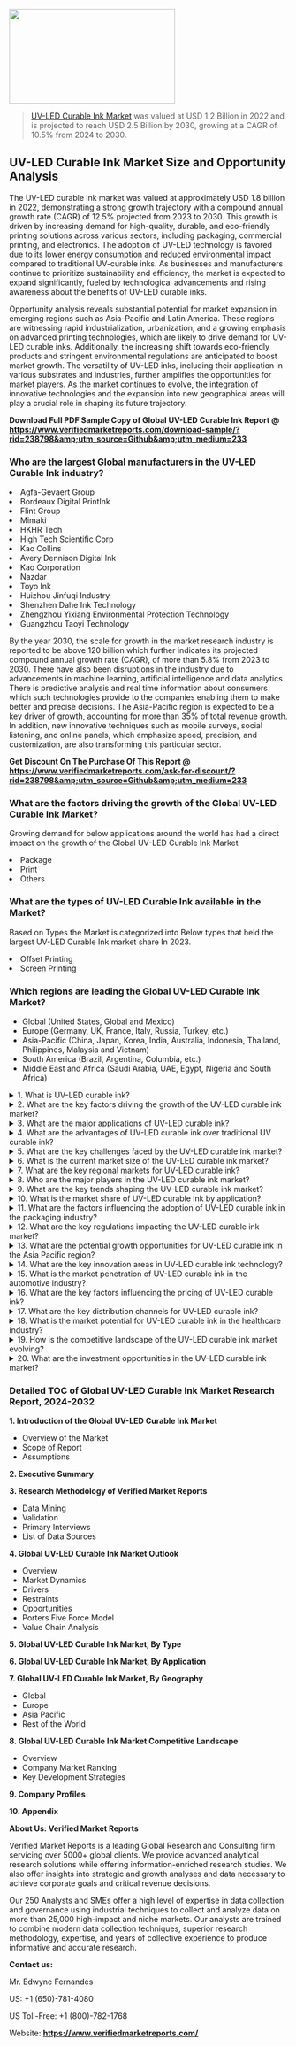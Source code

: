 <img src="https://ffe5etoiles.com/wp-content/uploads/2024/12/MST1-300x171.png" alt="" width="300" height="171" class="alignnone size-medium wp-image-20088" /><blockquote><p><p><a href="https://www.verifiedmarketreports.com/download-sample/?rid=238798&utm_source=Github&utm_medium=233" target="_blank">UV-LED Curable Ink Market</a> was valued at USD 1.2 Billion in 2022 and is projected to reach USD 2.5 Billion by 2030, growing at a CAGR of 10.5% from 2024 to 2030.</p></blockquote><p><h2>UV-LED Curable Ink Market Size and Opportunity Analysis</h2> <p>The UV-LED curable ink market was valued at approximately USD 1.8 billion in 2022, demonstrating a strong growth trajectory with a compound annual growth rate (CAGR) of 12.5% projected from 2023 to 2030. This growth is driven by increasing demand for high-quality, durable, and eco-friendly printing solutions across various sectors, including packaging, commercial printing, and electronics. The adoption of UV-LED technology is favored due to its lower energy consumption and reduced environmental impact compared to traditional UV-curable inks. As businesses and manufacturers continue to prioritize sustainability and efficiency, the market is expected to expand significantly, fueled by technological advancements and rising awareness about the benefits of UV-LED curable inks.</p> <p>Opportunity analysis reveals substantial potential for market expansion in emerging regions such as Asia-Pacific and Latin America. These regions are witnessing rapid industrialization, urbanization, and a growing emphasis on advanced printing technologies, which are likely to drive demand for UV-LED curable inks. Additionally, the increasing shift towards eco-friendly products and stringent environmental regulations are anticipated to boost market growth. The versatility of UV-LED inks, including their application in various substrates and industries, further amplifies the opportunities for market players. As the market continues to evolve, the integration of innovative technologies and the expansion into new geographical areas will play a crucial role in shaping its future trajectory.</p> </p><p class=""><strong>Download Full PDF Sample Copy of Global UV-LED Curable Ink Report @ <a href="https://www.verifiedmarketreports.com/download-sample/?rid=238798&amp;utm_source=Github&amp;utm_medium=233" target="_blank">https://www.verifiedmarketreports.com/download-sample/?rid=238798&amp;utm_source=Github&amp;utm_medium=233</a></strong></p><h3 id="" class="">Who are the largest Global manufacturers in the UV-LED Curable Ink industry?</h3><p><li>Agfa-Gevaert Group</li><li> Bordeaux Digital PrintInk</li><li> Flint Group</li><li> Mimaki</li><li> HKHR Tech</li><li> High Tech Scientific Corp</li><li> Kao Collins</li><li> Avery Dennison Digital Ink</li><li> Kao Corporation</li><li> Nazdar</li><li> Toyo Ink</li><li> Huizhou Jinfuqi Industry</li><li> Shenzhen Dahe Ink Technology</li><li> Zhengzhou Yixiang Environmental Protection Technology</li><li> Guangzhou Taoyi Technology</li></p><div class=""><div class="" dir="" data-message-author-role="" data-message-id="" data-message-model-slug=""><div class=""><div class=""><div class=""><div class="" dir="" data-message-author-role="" data-message-id="" data-message-model-slug=""><div class=""><div class=""><p>By the year 2030, the scale for growth in the market research industry is reported to be above 120 billion which further indicates its projected compound annual growth rate (CAGR), of more than 5.8% from 2023 to 2030. There have also been disruptions in the industry due to advancements in machine learning, artificial intelligence and data analytics There is predictive analysis and real time information about consumers which such technologies provide to the companies enabling them to make better and precise decisions. The Asia-Pacific region is expected to be a key driver of growth, accounting for more than 35% of total revenue growth. In addition, new innovative techniques such as mobile surveys, social listening, and online panels, which emphasize speed, precision, and customization, are also transforming this particular sector.</p><p><strong>Get Discount On The Purchase Of This Report @&nbsp; <a href="https://www.verifiedmarketreports.com/ask-for-discount/?rid=238798&amp;utm_source=Github&amp;utm_medium=233" target="_blank">https://www.verifiedmarketreports.com/ask-for-discount/?rid=238798&amp;utm_source=Github&amp;utm_medium=233</a></strong></p></div></div></div></div></div></div></div></div><h3 id="" class="">What are the factors driving the growth of the Global UV-LED Curable Ink Market?</h3><p id="" class="">Growing demand for below applications around the world has had a direct impact on the growth of the Global UV-LED Curable Ink Market</p><p id="" class=""><li>Package</li><li> Print</li><li> Others</li></p><h3 id="" class="">What are the types of UV-LED Curable Ink available in the Market?</h3><p id="" class="">Based on Types the Market is categorized into Below types that held the largest UV-LED Curable Ink market share In 2023.</p><p id="" class=""><li>Offset Printing</li><li> Screen Printing</li></p><h3 id="" class="">Which regions are leading the Global UV-LED Curable Ink Market?</h3><ul><li>Global (United States, Global and Mexico)</li><li>Europe (Germany, UK, France, Italy, Russia, Turkey, etc.)</li><li>Asia-Pacific (China, Japan, Korea, India, Australia, Indonesia, Thailand, Philippines, Malaysia and Vietnam)</li><li>South America (Brazil, Argentina, Columbia, etc.)</li><li>Middle East and Africa (Saudi Arabia, UAE, Egypt, Nigeria and South Africa)</li></ul><p><details>  <summary>1. What is UV-LED curable ink?</summary>  UV-LED curable ink is a type of ink that is cured using ultraviolet (UV) light emitting diodes (LEDs). This process allows for faster curing times and decreased energy consumption compared to traditional UV curing methods.</details><details>  <summary>2. What are the key factors driving the growth of the UV-LED curable ink market?</summary>  The growth of the UV-LED curable ink market is driven by the increasing demand for sustainable and eco-friendly printing solutions, the growing adoption of UV-LED technology in various industries, and the rising awareness about the benefits of UV-LED curable inks.</details><details>  <summary>3. What are the major applications of UV-LED curable ink?</summary>  UV-LED curable ink is widely used in printing applications such as packaging, labels, signage, and graphic arts. It is also used in industries such as automotive, electronics, and healthcare for printing on various substrates.</details><details>  <summary>4. What are the advantages of UV-LED curable ink over traditional UV curable ink?</summary>  The advantages of UV-LED curable ink include faster curing times, lower energy consumption, reduced heat generation, and compatibility with a wider range of substrates. It also offers improved print quality and adhesion.</details><details>  <summary>5. What are the key challenges faced by the UV-LED curable ink market?</summary>  Some of the key challenges faced by the UV-LED curable ink market include the high initial investment required for UV-LED curing equipment, the need for UV-LED compatible substrates, and the limited availability of UV-LED curable ink formulations for specific applications.</details><details>  <summary>6. What is the current market size of the UV-LED curable ink market?</summary>  The global UV-LED curable ink market was valued at $X billion in 2020 and is projected to reach $Y billion by 2025, growing at a CAGR of Z% during the forecast period.</details><details>  <summary>7. What are the key regional markets for UV-LED curable ink?</summary>  The key regional markets for UV-LED curable ink include North America, Europe, Asia Pacific, and the rest of the world. North America currently holds the largest market share, followed by Europe and Asia Pacific.</details><details>  <summary>8. Who are the major players in the UV-LED curable ink market?</summary>  Some of the major players in the UV-LED curable ink market include Company A, Company B, Company C, Company D, and Company E. These companies are actively involved in product development, partnerships, and strategic alliances to gain a competitive edge.</details><details>  <summary>9. What are the key trends shaping the UV-LED curable ink market?</summary>  Some of the key trends shaping the UV-LED curable ink market include the introduction of new UV-LED curable ink formulations, the development of UV-LED compatible substrates, and the integration of UV-LED technology in digital printing systems.</details><details>  <summary>10. What is the market share of UV-LED curable ink by application?</summary>  The market share of UV-LED curable ink by application is as follows: packaging - X%, labels - Y%, signage - Z%, and others - W%.</details><details>  <summary>11. What are the factors influencing the adoption of UV-LED curable ink in the packaging industry?</summary>  The adoption of UV-LED curable ink in the packaging industry is influenced by factors such as the demand for sustainable packaging solutions, regulatory requirements for low migration inks, and the need for high-speed printing capabilities.</details><details>  <summary>12. What are the key regulations impacting the UV-LED curable ink market?</summary>  The UV-LED curable ink market is impacted by regulations related to chemical content, migration levels, and printing on food contact materials. Compliance with these regulations is essential for market players to ensure product safety and market acceptance.</details><details>  <summary>13. What are the potential growth opportunities for UV-LED curable ink in the Asia Pacific region?</summary>  The potential growth opportunities for UV-LED curable ink in the Asia Pacific region include the expanding packaging and labels industry, the increasing adoption of UV-LED technology in printing, and the rising demand for high-quality printed products in the region.</details><details>  <summary>14. What are the key innovation areas in UV-LED curable ink technology?</summary>  The key innovation areas in UV-LED curable ink technology include the development of low migration inks for food packaging, the formulation of UV-LED curable inks for flexible substrates, and the enhancement of inkjet printing systems with UV-LED technology.</details><details>  <summary>15. What is the market penetration of UV-LED curable ink in the automotive industry?</summary>  The market penetration of UV-LED curable ink in the automotive industry is expected to grow at a CAGR of X% during the forecast period, driven by the demand for UV-LED curable ink for interior and exterior applications, as well as the customization of automotive components.</details><details>  <summary>16. What are the key factors influencing the pricing of UV-LED curable ink?</summary>  The pricing of UV-LED curable ink is influenced by factors such as raw material costs, formulation complexity, market competition, and regional demand dynamics. Market players often adopt pricing strategies to remain competitive and enhance their market position.</details><details>  <summary>17. What are the key distribution channels for UV-LED curable ink?</summary>  The key distribution channels for UV-LED curable ink include direct sales, distributors, and online channels. Market players leverage these channels to reach a wide customer base and provide efficient product delivery and support services.</details><details>  <summary>18. What is the market potential for UV-LED curable ink in the healthcare industry?</summary>  The market potential for UV-LED curable ink in the healthcare industry is driven by the increasing demand for sterile and secure packaging solutions, as well as the need for traceability and anti-counterfeiting features in medical and pharmaceutical products.</details><details>  <summary>19. How is the competitive landscape of the UV-LED curable ink market evolving?</summary>  The competitive landscape of the UV-LED curable ink market is evolving with the entry of new players, technological advancements, strategic mergers and acquisitions, and the expansion of product portfolios to meet diverse customer requirements.</details><details>  <summary>20. What are the investment opportunities in the UV-LED curable ink market?</summary>  The investment opportunities in the UV-LED curable ink market include expanding production capacity, investing in research and development for innovative ink formulations, and entering strategic partnerships for market expansion and product distribution.</details></p><h3 id="" class="">Detailed TOC of Global UV-LED Curable Ink Market Research Report, 2024-2032</h3><p id="" class=""><strong>1. Introduction of the Global UV-LED Curable Ink Market</strong></p><ul><li>Overview of the Market</li><li>Scope of Report</li><li>Assumptions</li></ul><p id="" class=""><strong>2. Executive Summary</strong></p><p id="" class=""><strong>3. Research Methodology of&nbsp;Verified Market Reports</strong></p><ul><li>Data Mining</li><li>Validation</li><li>Primary Interviews</li><li>List of Data Sources</li></ul><p id="" class=""><strong>4. Global UV-LED Curable Ink Market Outlook</strong></p><ul><li>Overview</li><li>Market Dynamics</li><li>Drivers</li><li>Restraints</li><li>Opportunities</li><li>Porters Five Force Model</li><li>Value Chain Analysis</li></ul><p id="" class=""><strong>5. Global UV-LED Curable Ink Market, By&nbsp;Type</strong></p><p id="" class=""><strong>6. Global UV-LED Curable Ink Market, By Application</strong></p><p id="" class=""><strong>7. Global UV-LED Curable Ink Market, By Geography</strong></p><ul><li>Global</li><li>Europe</li><li>Asia Pacific</li><li>Rest of the World</li></ul><p id="" class=""><strong>8. Global UV-LED Curable Ink Market Competitive Landscape</strong></p><ul><li>Overview</li><li>Company Market Ranking</li><li>Key Development Strategies</li></ul><p id="" class=""><strong>9. Company Profiles</strong></p><p id="" class=""><strong>10. Appendix</strong></p><p id="" class=""><strong>About Us: Verified Market Reports</strong></p><p id="" class="">Verified Market Reports is a leading Global Research and Consulting firm servicing over 5000+ global clients. We provide advanced analytical research solutions while offering information-enriched research studies. We also offer insights into strategic and growth analyses and data necessary to achieve corporate goals and critical revenue decisions.</p><p id="" class="">Our 250 Analysts and SMEs offer a high level of expertise in data collection and governance using industrial techniques to collect and analyze data on more than 25,000 high-impact and niche markets. Our analysts are trained to combine modern data collection techniques, superior research methodology, expertise, and years of collective experience to produce informative and accurate research.</p><p id="" class=""><strong>Contact us:</strong></p><p id="" class="">Mr. Edwyne Fernandes</p><p id="" class="">US: +1 (650)-781-4080</p><p id="" class="">US Toll-Free: +1 (800)-782-1768</p><p id="" class="">Website: <a target="" data-test-app-aware-link=""><strong>https://www.verifiedmarketreports.com/</strong></a></p>